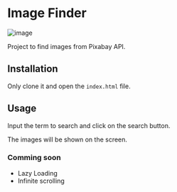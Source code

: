 # Image Finder

![image](![image](https://github.com/joshuaco/image-finder/assets/9096557/831df0ac-0a71-4b2d-8655-1d8545d6610a)
)

Project to find images from Pixabay API.

## Installation

Only clone it and open the `index.html` file.

## Usage

Input the term to search and click on the search button.

The images will be shown on the screen.

### Comming soon

- Lazy Loading
- Infinite scrolling
